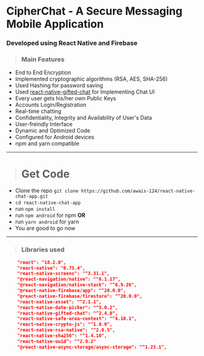 # **CipherChat - A Secure Messaging Mobile Application**
### Developed using React Native and Firebase

> ### Main Features
- End to End Encryption
- Implemented cryptographic algorithms (RSA, AES, SHA-256)
- Used Hashing for password saving
- Used [react-native-gifted-chat](https://github.com/FaridSafi/react-native-gifted-chat) for Implementing Chat UI
- Every user gets his/her own Public Keys
- Accounts Login/Registration
- Real-time chatting
- Confidentiality, Integrity and Availability of User's Data
- User-freindly Interface
- Dynamic and Optimized Code
- Configured for Android devices
- npm and yarn compatible

<hr/>

> # Get Code
- Clone the repo `git clone https://github.com/awais-124/react-native-chat-app.git`
- `cd react-native-chat-app`
- run `npm install`
- run `npm android` for npm
           **OR**
- run `yarn android` for yarn      
- You are good to go now


<hr/>


> ### Libraries used 
```json
    "react": "18.2.0",
    "react-native": "0.73.4",
    "react-native-screens": "^3.31.1",
    "@react-navigation/native": "^6.1.17",
    "@react-navigation/native-stack": "^6.9.26",
    "@react-native-firebase/app": "^20.0.0",
    "@react-native-firebase/firestore": "^20.0.0",
    "react-native-asset": "^2.1.1",
    "react-native-date-picker": "^5.0.2",
    "react-native-gifted-chat": "^2.4.0",
    "react-native-safe-area-context": "^4.10.1",
    "react-native-crypto-js": "^1.0.0",
    "react-native-rsa-native": "^2.0.5",
    "react-native-sha256": "^1.4.10",
    "react-native-uuid": "^2.0.2"
    "@react-native-async-storage/async-storage": "^1.23.1",
```
